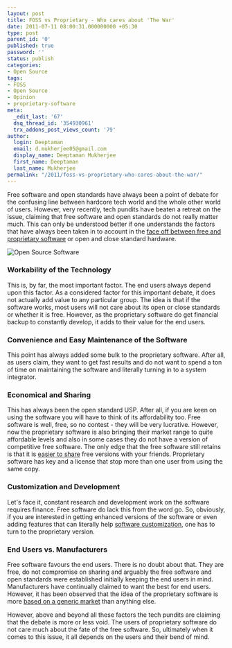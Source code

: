 ```yaml
---
layout: post
title: FOSS vs Proprietary - Who cares about 'The War'
date: 2011-07-11 08:00:31.000000000 +05:30
type: post
parent_id: '0'
published: true
password: ''
status: publish
categories:
- Open Source
tags:
- FOSS
- Open Source
- Opinion
- proprietary-software
meta:
  _edit_last: '67'
  dsq_thread_id: '354930961'
  trx_addons_post_views_count: '79'
author:
  login: Deeptaman
  email: d.mukherjee05@gmail.com
  display_name: Deeptaman Mukherjee
  first_name: Deeptaman
  last_name: Mukherjee
permalink: "/2011/foss-vs-proprietary-who-cares-about-the-war/"
---
```

<p>Free software and open standards have always been a point of debate for the confusing line between hardcore tech world and the whole other world of users. However, very recently, tech pundits have beaten a retreat on the issue, claiming that free software and open standards do not really matter much. This can only be understood better if one understands the factors that have always been taken in to account in the <a href="http://brajeshwar.wpengine.com/2010/open-source-vs-proprietary-software-%E2%80%93-the-never-ending-battle/">face off between free and proprietary software</a> or open and close standard hardware.</p>
<p><!--more--></p>
<p><img src="/static/2011/07/open-source-software.jpg" alt="Open Source Software" /></p>
<h3>Workability of the Technology</h3>
<p>This is, by far, the most important factor. The end users always depend upon this factor. As a considered factor for this important debate, it does not actually add value to any particular group. The idea is that if the software works, most users will not care about its open or close standards or whether it is free. However, as the proprietary software do get financial backup to constantly develop, it adds to their value for the end users.</p>
<h3>Convenience and Easy Maintenance of the Software</h3>
<p>This point has always added some bulk to the proprietary software. After all, as users claim, they want to get fast results and do not want to spend a ton of time on maintaining the software and literally turning in to a system integrator.</p>
<h3>Economical and Sharing</h3>
<p>This has always been the open standard USP. After all, if you are keen on using the software you will have to think of its affordability too. Free software is well, free, so no contest - they will be very lucrative. However, now the proprietary software is also bringing their market range to quite affordable levels and also in some cases they do not have a version of competitive free software. The only edge that the free software still retains is that it is <a href="http://www.redpill-linpro.com/About-Open-Source/Rights-with-Open-Source-software">easier to share</a> free versions with your friends. Proprietary software has key and a license that stop more than one user from using the same copy.</p>
<h3>Customization and Development</h3>
<p>Let's face it, constant research and development work on the software requires finance. Free software do lack this from the word go. So, obviously, if you are interested in getting enhanced versions of the software or even adding features that can literally help <a href="http://www.asiaosc.org/personalize-vs-customize-the-real-strength-of-open-source-software.html">software customization</a>, one has to turn to the proprietary version.</p>
<h3>End Users vs. Manufacturers</h3>
<p>Free software favours the end users. There is no doubt about that. They are free, do not compromise on sharing and arguably the free software and open standards were established initially keeping the end users in mind. Manufacturers have continually claimed to want the best for end users. However, it has been observed that the idea of the proprietary software is more <a href="http://ubiquity.acm.org/article.cfm?id=985601">based on a generic market</a> than anything else.</p>
<p>However, above and beyond all these factors the tech pundits are claiming that the debate is more or less void. The users of proprietary software do not care much about the fate of the free software. So, ultimately when it comes to this issue, it all depends on the users and their bend of mind.</p>
